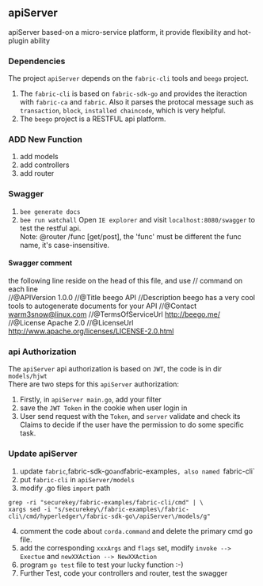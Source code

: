 ## apiServer
apiServer based-on a micro-service platform, it provide flexibility and hot-plugin ability

### Dependencies
The project `apiServer` depends on the `fabric-cli` tools and `beego` project. 
1. The `fabric-cli` is based on `fabric-sdk-go` and provides the iteraction with `fabric-ca` and `fabric`. Also it parses the protocal message such as `transaction`, `block`, `installed chaincode`, which is very helpful. 
2. The `beego` project is a RESTFUL api platform.

### ADD New Function
1. add models
2. add controllers
3. add router

### Swagger
1. `bee generate docs`
2. `bee run watchall`
Open `IE explorer` and visit `localhost:8080/swagger` to test the restful api.  
Note: @router /func [get/post], the 'func' must be different the func name, it's case-insensitive.

#### Swagger comment
the following line reside on the head of this file, and use // command on each line  
//@APIVersion 1.0.0 
//@Title beego  API 
//Description beego has a very cool tools to autogenerate documents for your API 
//@Contact warm3snow@linux.com 
//@TermsOfServiceUrl http://beego.me/ 
//@License Apache 2.0 
//@LicenseUrl http://www.apache.org/licenses/LICENSE-2.0.html 

### api Authorization
The `apiServer` api authorization is based on `JWT`, the code is in dir `models/hjwt`  
There are two steps for this `apiServer` authorization:  
1. Firstly, in `apiServer main.go`, add your filter
2. save the `JWT Token` in the cookie when user login in 
3. User send request with the `Token`, and `server` validate and check its Claims to decide if the user have the permission to do some specific task.  

### Update apiServer
1. update `fabric`,fabric-sdk-go` and `fabric-examples`, also named `fabric-cli`
2. put `fabric-cli` in `apiServer/models`
3. modify .go files `import` path
```
grep -ri "securekey/fabric-examples/fabric-cli/cmd" | \
xargs sed -i "s/securekey\/fabric-examples\/fabric-cli\/cmd/hyperledger\/fabric-sdk-go\/apiServer\/models/g"
```
4. comment the code about `corda.command` and delete the primary cmd go file.
5. add the corresponding `xxxArgs` and `flags` set, modify `invoke --> Exectue` and `newXXAction --> NewXXAction`
6. program `go test` file to test your lucky function :-)
7. Further Test, code your controllers and router, test the  swagger

